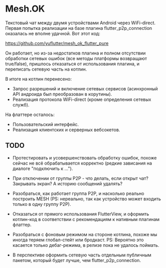 # Mesh.OK

Текстовый чат между двумя устройствами Android через WiFi-direct. Первая попытка реализации на базе плагина flutter_p2p_connection оказалась не вполне удачной. Вот этот код:

https://github.com/yuflutter/mesh_ok_flutter_pure

Он работает, но из-за недостатков плагина и полном отсутcтвии обработки сетевых ошибок (все методы платформы возвращают true/false), пришлось отказаться от использования плагина, и переписать сетевую часть на котлин.

В итоге на котлин перенесено:
- Запрос разрешений и включение сетевых сервисов (асинхронный API андроида был преобразован в корутины).
- Реализация протокола WiFi-direct (кроме определения сетевых служб).

На флаттере осталось:
- Пользовательский интерфейс.
- Реализация клиентских и серверных вебсокетов.

## TODO

- Протестировать и усовершенствовать обработку ошибок, похоже сейчас не всё обрабатывается корректно (редкие зависания на диалоге "подключить к ...").

- При отключении от группы P2P - что делать, если открыт чат? Закрывать экран? А историю сообщений удалять?

- Разобраться, как работает группа P2P, и насколько реально построить MESH (PS: нереально, так как устройство может входить только в одну группу P2P).

- Отказаться от прямого использования FlutterView, и оформить котлин-код в соответствии с рекомендациям к нативным плагинам флаттер.

- Разобраться с фоновым режимом на стороне котлина, похоже мы иногда теряем глобал-стейт или бродкаст. PS: Вероятно это касается только дебаг-режима, в релизе пока не удалось поймать.

- В перспективе оформить сетевую часть отдельным публичным пакетом, который будет лучше, чем flutter_p2p_connection.

